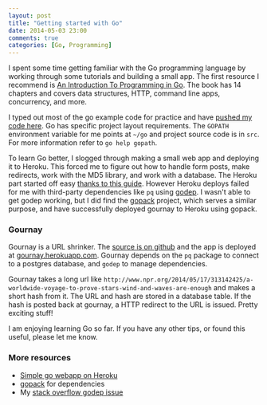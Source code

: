 ```yaml
---
layout: post
title: "Getting started with Go"
date: 2014-05-03 23:00
comments: true
categories: [Go, Programming]
---
```


I spent some time getting familiar with the Go programming language by working through some tutorials and building a small app. The first resource I recommend is [An Introduction To Programming in Go](http://www.golang-book.com/). The book has 14 chapters and covers data structures, HTTP, command line apps, concurrency, and more.

I typed out most of the go example code for practice and have [pushed my code here](https://github.com/andyatkinson/golang-book). Go has specific project layout requirements. The `GOPATH` environment variable for me points at `~/go` and project source code is in `src`. For more information refer to `go help gopath`.

To learn Go better, I slogged through making a small web app and deploying it to Heroku. This forced me to figure out how to handle form posts, make redirects, work with the MD5 library, and work with a database. The Heroku part started off easy [thanks to this guide](http://mmcgrana.github.io/2012/09/getting-started-with-go-on-heroku.html). However Heroku deploys failed for me with third-party dependencies like `pq` using [godep](https://github.com/tools/godep). I wasn't able to get godep working, but I did find the [gopack](https://github.com/d2fn/gopack) project, which serves a similar purpose, and have successfully deployed gournay to Heroku using gopack.

### Gournay

Gournay is a URL shrinker. The [source is on github](https://github.com/andyatkinson/gournay) and the app is deployed at [gournay.herokuapp.com](http://gournay.herokuapp.com/). Gournay depends on the `pq` package to connect to a postgres database, and `godep` to manage dependencies.

Gournay takes a long url like `http://www.npr.org/2014/05/17/313142425/a-worldwide-voyage-to-prove-stars-wind-and-waves-are-enough` and makes a short hash from it. The URL and hash are stored in a database table. If the hash is posted back at gournay, a HTTP redirect to the URL is issued. Pretty exciting stuff!

I am enjoying learning Go so far. If you have any other tips, or found this useful, please let me know.

### More resources

 * [Simple go webapp on Heroku](http://blog.joshsoftware.com/2014/02/28/a-simple-go-web-app-on-heroku-with-mongodb-on-mongohq/)
 * [gopack](https://github.com/d2fn/gopack) for dependencies
 * My [stack overflow godep issue](http://stackoverflow.com/questions/23745092/go-project-with-third-party-packages-on-heroku)
